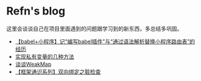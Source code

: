 # Refn's blog

这里会谈谈自己在项目里面遇到的问题跟学习到的新东西，多总结多巩固。

 - [【babel+小程序】记“编写babel插件”与“通过语法解析替换小程序路由表”的经历][1]
 - [实现私有变量的几种方法][2]
 - [谈谈WeakMap][3]
 - [【框架通识系列】双向绑定之脏检查][4]

 [1]: https://github.com/ZhaZhengRefn/blog/issues/2
 [2]: https://github.com/ZhaZhengRefn/blog/issues/3
 [3]: https://github.com/ZhaZhengRefn/blog/issues/4
 [4]: https://github.com/ZhaZhengRefn/blog/issues/5
